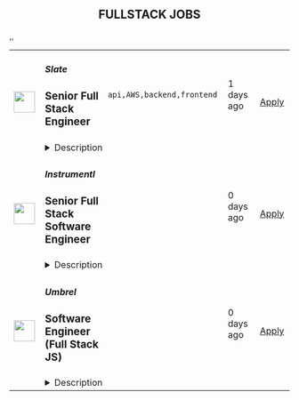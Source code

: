 <div align="center"><h2>FULLSTACK JOBS</h2></div><table><tr>
                <td width="100" height="100" rowspan="2">
                    <img src="https://remotive.com/job/1836078/logo" width="38px" height="auto">
                </td>
                <td width="300">
                    <h5>Slate</h5>
                    <h3>Senior Full Stack Engineer</h3>
                </td>
                <td width="300">
                    <code>api,AWS,backend,frontend</code>
                </td>
                <td width="200">
                <text>1 days ago</text>
                </td>
                <td width="100" rowspan="2">
                <a href="https://remotive.com/remote-jobs/software-dev/senior-full-stack-engineer-1836078" align="right" target="_blank">Apply</a>
                </td>
            </tr>
            <tr>
                <td colspan="3">
                <details><summary>Description</summary>
                <p>🔑 THE KEY BITS</p>
<ul style="">
<li style="">Whereabouts: We are a fully remote company with globally distributed team members. For this role, we are prioritizing candidates who are based in EST (UTC-5) to EEST (UTC+3) time zones.</li>
<li style="">Visas: We do not sponsor work visas or relocation expenses</li>
<li style="">Salary: We have budgeted a range of $90-110k USD but are flexible to speak with candidates who feel excited about the role and qualify</li>
<li style="">Video Interviews: 3 interviews: Initial Interview (30 minutes) with People &amp; Culture Lead, Nicole or COO/CO-Founder, Will; Technical Interview (1 hour) with Chief Architect &amp; Engineering Team Lead, Maciej and Tech Lead, Fernando; Third Interview (30 minutes) to meet our other Web Engineers.
<ul style="">
<li style="">Candidates selected to advance in our process will be required to do a brief technical coding test before an initial chat</li>
<li style="">Any final candidates will also have the opportunity to meet more team members</li>
</ul>
</li>
<li style="">Ideal Start Date: As soon as we find you!</li>
<li style="">Reporting to: Fernando Chucre, Tech Lead</li>
</ul>
<p>🌟 ABOUT SLATE</p>
<p>Slate is a web and mobile SaaS product used by leading brands to create branded social content in real-time. We have customers from the NFL, NBA, MLB, MLS, EPL as well as some of the largest media and entertainment brands in the world. Being backed by reputable investors including Titletown Tech (associated with the Green Bay Packers) and WISE ventures (associated with the Minnesota Vikings) we have ambitious plans to grow the company and continue working on exciting new developments that will shape how our brand and products will look in the future.</p>
<p> </p>
<p>🌍 OUR MISSION</p>
<p>Slate has big ambitions: Slate was born out of our Founders’ experiences seeing how difficult it is for brand content creators to keep up with the pace &amp; demands of social media. We have come together out of a passion for solving problems, building a company based on deeply held values, and to make social content creation effortless for brands.</p>
<p> </p>
<p>🔎 OUR VISION</p>
<p>Slate is a content creation platform that gives professional social content creators the ability to produce more engaging, on-brand content in real time.</p>
<p> </p>
<p>🌠 YOUR CONTRIBUTION</p>
<p>In this rapidly evolving world, Slate is always looking for new ways to disrupt the status quo, go to market faster, and optimize customer experiences. We are looking for a Senior Full Stack Engineer who will focus on web development, including Angular on the Frontend, and Node.js, Typescript &amp; AWS on the Backend. Being part of a small, nimble team, you will be working closely with our Co-Founding team including our CEO/Head of Product (based in NYC) as well as other Co-Founders, Engineers, and Designers. This is an ideal role for an experienced engineer who is looking to join a passionate team and be part of the exciting startup journey.</p>
<p>We’re looking for:</p>
<ul style="">
<li style=""><em>Someone comfortable working in a fast-paced remote environment without a lot of structure.</em></li>
<li style=""><em>Someone with a strong passion for collaboration, quick iteration, and improving the skill sets of those they work alongside.</em></li>
<li style=""><em>Someone who has high ambitions to help lead an engineering team. </em></li>
<li style=""><em>Someone who succeeds at working autonomously.</em></li>
<li style=""><em>Someone who is hyper proactive and goal oriented.</em></li>
<li style=""><em>Someone with strong abilities to balance business values, code quality, and development pace. </em></li>
<li style=""><em>Someone who will bring big ideas and strategies that foster an environment of collaboration and creativity.</em></li>
<li style=""><em>Someone who enjoys discovering, evaluating, and implementing new technologies to maximize development efficiency.</em></li>
<li style=""><em>Someone who enjoys challenges that keep you on your toes and embraces continuous learning to expand your abilities and grow.</em></li>
</ul>
<p>Does this make you jump out of your seat because it describes you? If so, continue reading details of how you will contribute and then please apply so we can take this thing to the next level together!</p>
<p>You will:</p>
<ol style="">
<li style="">Actively contribute to one of our small cross-functional teams with high degree of autonomy and ownership</li>
<li style="">Design, build and ship new features to production fast</li>
<li style="">Improve and extend our existing services (and create new ones) to help us scale as we rapidly grow and evolve</li>
<li style="">Write sustainable, testable and high-quality code in Typescript / Node.js</li>
<li style="">Identify opportunities for improvement and be encouraged to share and execute it</li>
<li style="">Assist in designing infrastructure and architecture</li>
<li style="">Be open to share knowledge with teammates and to help/assist other teammates as needed</li>
</ol>
<p><strong>Requirements</strong></p>
<p>📬 WE'D LOVE TO HEAR FROM YOU IF YOU MEET THESE QUALIFICATIONS:</p>
<ul style="">
<li style="">Ideal candidate with have 5-10 years of programming and development experience</li>
<li style="">At least 3+ years of front-end development experience, ideally with Angular</li>
<li style="">At least 3+ years of back-end development experience with Node.js, ideally with Typescript</li>
<li style="">Experience with developing and maintaining services and APIs in a serverless infrastructure, ideally with AWS Lambda</li>
<li style="">Experience with AWS DynamoDB or a similar NoSQL database</li>
<li style="">Experience with the following AWS services: S3, Cognito, EventBridge, SQS. Other AWS services are a plus.</li>
<li style="">Experience with AWS infrastructure setup with either CloudFormation, AWS CDK, Terraform or Serverless framework</li>
<li style="">Previous experience working in a startup environment is a plus</li>
<li style="">Excellent communication skills</li>
<li style="">Ability to think effectively, critically and creatively</li>
<li style="">English language: Intermediate level or higher for reading, writing, speaking</li>
</ul>
<p>You also approach work in a way that emphasizes our values:</p>
<ul style="">
<li style="">🧑‍🤝‍🧑 #PeopleFirst: We put people first, and care about the personal well being of our colleagues. We go above and beyond for our customers and each other.</li>
<li style="">⛰️ #EmbraceAdventure: We are excited to take on new challenges, grow, and change in a fast changing environment. A willingness to pitch in and get outside of your comfort zone will help us thrive.</li>
<li style="">🚀 #Innovate to be Great: We're creative, innovative, &amp; think BIG! We’re a unique company blazing our own path. We got to where we are through creativity and innovation and are only confined by our notions of what is possible.</li>
<li style="">🙋‍♀️ #Win or Lose, Wear It: Celebrate your successes but also own your failures.</li>
<li style="">🤝 #Stronger Together: We are a team dedicated to collaboration and transparency. We keep lines of communication open and realize that we can only win if we work together.</li>
</ul>
<p> </p>
<p><strong>Benefits</strong></p>
<p>WHAT WE OFFER:</p>
<ul style="">
<li style="">🏡 Fully remote - work where you want</li>
<li style="">🕰 Flex hours - we just ask you be available for core meetings</li>
<li style="">📈 Equity options</li>
<li style="">🌏 Unlimited PTO policy - we mean it and encourage you to take it</li>
<li style="">🩺 Medical, Dental, Vision Benefits stipend</li>
<li style="">💝 Health and Wellness monthly stipend</li>
<li style="">🏝 Company offsites and local meetups</li>
<li style="">🖥 Home office budget or co-working space allowance</li>
<li style="">🌱 Learning and Development monthly stipend</li>
<li style="">👨‍👨‍👧‍👧 Work with an Amazingly Fun and Collaborative Team!!</li>
</ul>
<p>🌈 We support DEIB initiatives and strongly encourage women and those in traditionally underrepresented groups to apply even if you don’t check all boxes. If this job interests you and you think you have what it takes, please still get in touch. We'd love to have a chat and see if you could be a great fit.</p>
<p> </p>
<p>🏆 Fun Fact: Slate was named to Fast Company's list of the World’s Most Innovative Companies for 2022 as No. 2 in the video category!</p>
<p> </p>
<p>👉 View our our website: <a class="external" href="https://slateteams.com/" rel="nofollow">https://slateteams.com</a> for more information about us!</p>
<p>… WE LOOK FORWARD TO HEARING FROM YOU.</p>
<p>#LI-remote</p>
<img src="https://remotive.com/job/track/1836078/blank.gif?source=public_api" alt=""/>
                </details>
                </td>
            </tr>,<tr>
                <td width="100" height="100" rowspan="2">
                    <img src="https://pbs.twimg.com/profile_images/1263546899153502209/ObHsQoNr_400x400.jpg" width="38px" height="auto">
                </td>
                <td width="300">
                    <h5>Instrumentl</h5>
                    <h3>Senior Full Stack Software Engineer</h3>
                </td>
                <td width="300">
                    <code></code>
                </td>
                <td width="200">
                <text>0 days ago</text>
                </td>
                <td width="100" rowspan="2">
                <a href="https://jobs.lever.co/Instrumentl/6fa7b6d7-7e64-429a-80ea-4f70469d7584" align="right" target="_blank">Apply</a>
                </td>
            </tr>
            <tr>
                <td colspan="3">
                <details><summary>Description</summary>
                <div class="section page-centered" data-qa="job-description"><div><a href="https://www.instrumentl.com/" class="postings-link">Instrumentl</a>&nbsp;is growing our team! We’re a profitable, YC-backed startup with over 2,700 nonprofit clients, from local homeless shelters to larger organizations like the San Diego Zoo. We are building the future of fundraising automation, helping nonprofits to discover, track and manage grants efficiently through our SaaS platform.</div><div><br></div><div>We are hiring a Senior Full Stack Engineer to help us build the right product for our customers quickly and strategically, while maintaining high code quality and standards. You will work closely with our Head of Engineering and partner with team members across design, product, content, and support functions, providing a best-in-class experience to every user.</div><div><br></div><div>Our small, distributed engineering team builds, scales, and improves our customer experience and in-house tooling from end to end. We’re accountable for the quality and reliability of our product, support, and data stack, and we believe in continuous improvement. As an engineer at Instrumentl, you'll empower your teammates and customers to accelerate social progress and propel innovation.</div><div><br></div><div>The Instrumentl team is fully distributed&nbsp;<b>(read: no office!)</b>. For this position, we are looking for someone who has significant overlap with Pacific Time Zone working hours.</div></div><div class="section page-centered"><div><h3>What You'll Do:</h3><ul class="posting-requirements plain-list"><ul><li>Build, operate, and improve products for all of Instrumentl’s customers, from small, local nonprofits to large organizations.</li><li>Create engaging, responsive interfaces and APIs that make the fundraising process truly enjoyable, driving our customer adoption and retention.</li><li>Contribute high-quality, thoroughly tested code to create trustworthy user interfaces and resilient backend systems.</li><li>Work side-by-side with our product and content teams to improve internal tools and processes, ensuring that our best-in-class product retains its crown.</li><li>Own problems from end to end, managing complexity and engaging directly with stakeholders to develop short-term and long-term solutions.</li><li>Be a strategic partner, thinking through everything from business impact to reliability and operability, to the pixel-perfection of individual customer interactions.</li><li>Uphold Instrumentl’s high standards for product quality and mentor newer team members to do the same.</li></ul></ul></div></div><div class="section page-centered"><div><h3>Who You Are:</h3><ul class="posting-requirements plain-list"><ul><li>Experienced: you’ve been a software engineer for 5+ years - startup experience is a huge plus!</li><li>Generalist: you enjoy working on front end, back end, infrastructure, data pipelines, or billing pipelines as needed.</li><li>Hands-On: you’ve used Ruby on Rails, JavaScript (EmberJS), Heroku, PostgreSQL, Elasticsearch, HTML, and CSS, and you’re open to adopting new tools to get the job done.</li><li>Collaborative: you thrive in an environment involving different functions, stakeholders, and subject matter experts.</li><li>Methodical: you take pride in delivering projects from ideation to completion.</li><li>Hungry: you’re on a mission to make an impact, and motivated by constant learning.</li><li>Results-Driven: you have a history of executing in a fast-paced environment.</li><li>Passionate: You’re excited about Instrumentl’s mission to propel nonprofits into a bigger, brighter future.</li></ul></ul></div></div><div class="section page-centered"><div><h3>Compensation &amp; Benefits:</h3><ul class="posting-requirements plain-list"><ul><li>Competitive salary ($120K-$160K/year) and equity</li><li>Health, dental, and vision insurance</li><li>401k</li><li>Generous PTO policy, including parental leave</li><li>Company laptop + $500 to set up your home workstation</li><li>Work with awesome nonprofits around the US. We partner with incredible organizations doing meaningful work, and you get to help power their success.</li></ul></ul></div></div><!--[2022-11-28] [GOLD-2535] Remove payTransparencyV1 when feature flag is fully removed--><div class="section page-centered" data-qa="closing-description"><div><b>Why Join Instrumentl?</b></div><div>At Instrumentl, we are lucky to kick it everyday with some of the nicest people in the world. No joke, our customers are often on the front lines saving endangered species, restoring watersheds, and educating kids. In helping them take advantage of Instrumentl’s technology, you’re helping them move the world forward.</div><div><br></div><div>You’ll be the 20th member of our small but mighty team, playing a huge role in shaping our culture for the years and teammates to come.</div><div><br></div><div>Instrumentl is evolving rapidly. You’ll always have new challenges and opportunities to grow in your role - you won’t be bored!</div><div><br></div><div><i>At Instrumentl, we pride ourselves on building a diverse team from the ground up. Every role is an opportunity to teach, learn, and create some of your best work - if you’re excited to grow along with us, we encourage you to apply!</i></div></div><div class="section page-centered last-section-apply" data-qa="btn-apply-bottom"><a class="postings-btn template-btn-submit hex-color" data-qa="show-page-apply" href="https://jobs.lever.co/Instrumentl/6fa7b6d7-7e64-429a-80ea-4f70469d7584/apply">Apply for this job</a></div>
                </details>
                </td>
            </tr>,<tr>
                <td width="100" height="100" rowspan="2">
                    <img src="https://pbs.twimg.com/profile_images/1663581815960145923/EiMoGuaS_400x400.jpg" width="38px" height="auto">
                </td>
                <td width="300">
                    <h5>Umbrel</h5>
                    <h3>Software Engineer (Full Stack JS)</h3>
                </td>
                <td width="300">
                    <code></code>
                </td>
                <td width="200">
                <text>0 days ago</text>
                </td>
                <td width="100" rowspan="2">
                <a href="https://umbrel.crew.work/jobs/62595fdfdfd5aa851d95852b" align="right" target="_blank">Apply</a>
                </td>
            </tr>
            <tr>
                <td colspan="3">
                <details><summary>Description</summary>
                <p>Engineers on our team today:</p><ul><li>Work in JavaScript primarily, and dabble in Shell/Python as necessary</li><li>Ship UIs in React.js, build APIs in Node.js</li><li>Care deeply about crafting beautiful user interfaces</li><li>Are extremely supportive, especially when teammates are faced with new challenges</li><li>Leave no opportunity to&nbsp;<a href="https://twitter.com/search?q=karen%20getumbrel&amp;src=typed_query" rel="noopener noreferrer" target="_blank">sneak jokes</a>&nbsp;into the source code</li><li>Are left to autonomously figure out solutions to their challenges</li><li>Think hard about every problem and its solution from user’s perspective</li><li>Value clear and frequent communication (we do a lot of reading and writing)</li><li>Enjoy being a generalist and are not tied down to a specific framework or surface area of our codebase</li><li>Are naturally curious and willing to learn something they don’t have experience in</li><li>Feel a great sense of accountability to each other</li><li>Have good judgement of when to ship: perfect is the enemy of good</li><li>Have a fundamental understanding of Linux/Docker/networking</li></ul>
                </details>
                </td>
            </tr></table>